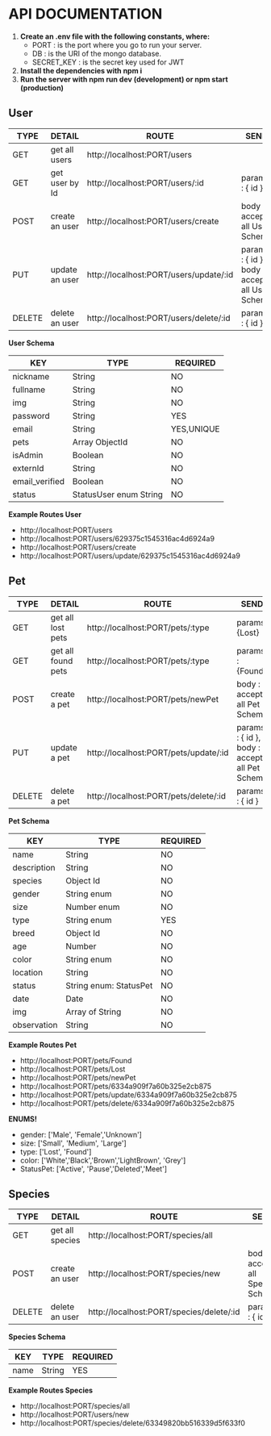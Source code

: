 # API DOCUMENTATION

1. **Create an .env file with the following constants, where:**
    - PORT : is the port where you go to run your server.
    - DB : is the URI of the mongo database.
    - SECRET_KEY : is the secret key used for JWT
2. **Install the dependencies with npm i**
3. **Run the server with npm run dev (development) or npm start (production)**

## User

| TYPE   | DETAIL         | ROUTE                                  | SEND                                           |
| ------ | -------------- | -------------------------------------- | ---------------------------------------------- |
| GET    | get all users  | http://localhost:PORT/users            |                                                |
| GET    | get user by Id | http://localhost:PORT/users/:id        | params : { id }                                |
| POST   | create an user | http://localhost:PORT/users/create     | body : accept all User Schema                  |
| PUT    | update an user | http://localhost:PORT/users/update/:id | params : { id }, body : accept all User Schema |
| DELETE | delete an user | http://localhost:PORT/users/delete/:id | params : { id }                                |

**User Schema**

| KEY            | TYPE                   | REQUIRED   |
| -------------- | ---------------------- | ---------- |
| nickname       | String                 | NO         |
| fullname       | String                 | NO         |
| img            | String                 | NO         |
| password       | String                 | YES        |
| email          | String                 | YES,UNIQUE |
| pets           | Array ObjectId         | NO         |
| isAdmin        | Boolean                | NO         |
| externId       | String                 | NO         |
| email_verified | Boolean                | NO         |
| status         | StatusUser enum String | NO         |

**Example Routes User**

-   http://localhost:PORT/users
-   http://localhost:PORT/users/629375c1545316ac4d6924a9
-   http://localhost:PORT/users/create
-   http://localhost:PORT/users/update/629375c1545316ac4d6924a9

## Pet

| TYPE   | DETAIL             | ROUTE                                  | SEND                                           |
| ------ | --------------     | -------------------------------------- | ---------------------------------------------- |
| GET    | get all lost pets  | http://localhost:PORT/pets/:type       |params: {Lost}                                  |
| GET    | get all found pets | http://localhost:PORT/pets/:type       |params : {Found}                                |
| POST   | create a pet       | http://localhost:PORT/pets/newPet      | body : accept all Pet Schema                   |
| PUT    | update a pet       | http://localhost:PORT/pets/update/:id  | params : { id }, body : accept all Pet Schema  |
| DELETE | delete a pet       | http://localhost:PORT/pets/delete/:id  | params : { id }                                |

**Pet Schema**

| KEY            | TYPE                   | REQUIRED   |
| -------------- | ---------------------- | ---------- |
| name           | String                 | NO         |
| description    | String                 | NO         |
| species        | Object Id              | NO         |
| gender         | String enum            | NO         |
| size           | Number enum            | NO         |
| type           | String enum            | YES        |
| breed          | Object Id              | NO         |
| age            | Number                 | NO         |
| color          | String enum            | NO         |
| location       | String                 | NO         |
| status         | String enum: StatusPet | NO         |
| date           | Date                   | NO         |
| img            | Array of String        | NO         |
| observation    | String                 | NO         |

**Example Routes Pet**

-   http://localhost:PORT/pets/Found
-   http://localhost:PORT/pets/Lost
-   http://localhost:PORT/pets/newPet
-   http://localhost:PORT/pets/6334a909f7a60b325e2cb875
-   http://localhost:PORT/pets/update/6334a909f7a60b325e2cb875
-   http://localhost:PORT/pets/delete/6334a909f7a60b325e2cb875

**ENUMS!**

-   gender: ['Male', 'Female','Unknown']
-   size: ['Small', 'Medium', 'Large']
-   type: ['Lost', 'Found']
-   color: ['White','Black','Brown','LightBrown', 'Grey']
-   StatusPet: ['Active', 'Pause','Deleted','Meet']

## Species

| TYPE   | DETAIL         | ROUTE                                    | SEND                                           |
| ------ | -------------- | --------------------------------------   | ---------------------------------------------- |
| GET    | get all species| http://localhost:PORT/species/all        |                                                |
| POST   | create an user | http://localhost:PORT/species/new        | body : accept all Species Schema               |
| DELETE | delete an user | http://localhost:PORT/species/delete/:id | params : { id }                                |

**Species Schema**

| KEY            | TYPE                   | REQUIRED   |
| -------------- | ---------------------- | ---------- |
| name           | String                 | YES        |


**Example Routes Species**

-   http://localhost:PORT/species/all
-   http://localhost:PORT/users/new
-   http://localhost:PORT/species/delete/63349820bb516339d5f633f0
